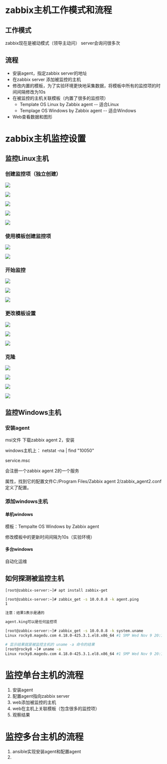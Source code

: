 # zabbix主机工作模式和流程

## 工作模式

zabbix现在是被动模式（领导主动问）
server会询问很多次

## 流程

+ 安装agent，指定zabbix server的地址
+ 在zabbix server 添加被监控的主机
+ 修改内置的模板，为了实验环境更快地采集数据，将模板中所有的监控项的时间间隔修改为10s
+ 在被监控的主机关联模板（内置了很多的监控项）
  + Template OS Linux by Zabbix agent -- 适合Linux
  + Templage OS Windows by Zabbix agent -- 适合Windows
+ Web查看数据和图形


# zabbix主机监控设置

## 监控Linux主机

### 创建监控项（独立创建）

![](./docs/images/zabbix010.png)

![](./docs/images/zabbix011.png)

![](./docs/images/zabbix012.png)

![](./docs/images/zabbix013.png)

![](./docs/images/zabbix014.png)

### 使用模板创建监控项

![](./docs/images/zabbix015.png)

![](./docs/images/zabbix016.png)

### 开始监控

![](./docs/images/zabbix017.png)

![](./docs/images/zabbix018.png)

![](./docs/images/zabbix019.png)

### 更改模板设置

![](./docs/images/zabbix020.png)

![](./docs/images/zabbix021.png)

![](./docs/images/zabbix022.png)

### 克隆

![](./docs/images/zabbix023.png)

![](./docs/images/zabbix024.png)

![](./docs/images/zabbix025.png)

![](./docs/images/zabbix026.png)

## 监控Windows主机

### 安装agent
msi文件
下载zabbix agent 2，安装

windows主机上：
netstat -na | find "10050"

service.msc

会注册一个zabbix agent 2的一个服务

属性，找到它的配置文件C:/Program Files/Zabbix agent 2/zabbix_agent2.conf
定义了配置。

### 添加windows主机

#### 单机windows

模板：Tempalte OS Windows by Zabbix agent

修改模板中的更新时间间隔为10s（实验环境）

#### 多台windows

自动化运维

## 如何探测被监控主机

```sh
[root@zabbix-server:~]# apt install zabbix-get

[root@zabbix-server:~]# zabbix_get -s 10.0.0.8 -k agent.ping
1

注意：结果1表示是通的

agent.king可以是任何监控项

[root@zabbix-server:~]# zabbix_get -s 10.0.0.8 -k system.uname
Linux rocky8.magedu.com 4.18.0-425.3.1.el8.x86_64 #1 SMP Wed Nov 9 20:13:27 UTC 2022 x86_64

# 显示结果就是被监控主机的 uname -a 命令的结果
[root@rocky8 ~]# uname -a
Linux rocky8.magedu.com 4.18.0-425.3.1.el8.x86_64 #1 SMP Wed Nov 9 20:13:27 UTC 2022 x86_64 x86_64 x86_64 GNU/Linux

```

# 监控单台主机的流程

1. 安装agent
2. 配置agent指向zabbix server
3. web添加被监控的主机
4. web在主机上关联模板（包含很多的监控项）
5. 观察结果

# 监控多台主机的流程

1. ansible实现安装agent和配置agent
2. 























